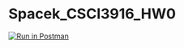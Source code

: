 # Spacek_CSCI3916_HW0

[![Run in Postman](https://run.pstmn.io/button.svg)](https://app.getpostman.com/run-collection/ba6420b063ab4e3e3630#?env%5BCSCI3916_HW0%5D=W3sia2V5IjoiaWQiLCJ2YWx1ZSI6IlFuVVBCQUFBUUJBSiIsImVuYWJsZWQiOnRydWV9LHsia2V5IjoiYm9va190aXRsZSIsInZhbHVlIjoiVHVyaW5nIiwiZW5hYmxlZCI6dHJ1ZX1d)
